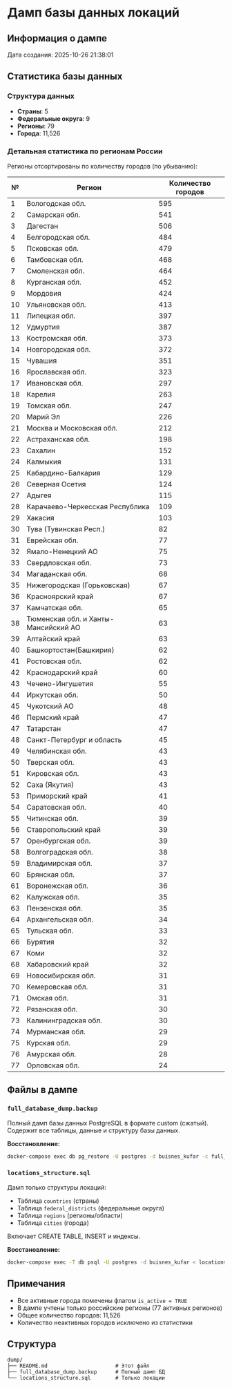 # Дамп базы данных локаций

## Информация о дампе

Дата создания: 2025-10-26 21:38:01

## Статистика базы данных

### Структура данных

- **Страны**: 5
- **Федеральные округа**: 9
- **Регионы**: 79
- **Города**: 11,526

### Детальная статистика по регионам России

Регионы отсортированы по количеству городов (по убыванию):

| № | Регион | Количество городов |
|---|--------|-------------------|
| 1 | Вологодская обл. | 595 |
| 2 | Самарская обл. | 541 |
| 3 | Дагестан | 506 |
| 4 | Белгородская обл. | 484 |
| 5 | Псковская обл. | 479 |
| 6 | Тамбовская обл. | 468 |
| 7 | Смоленская обл. | 464 |
| 8 | Курганская обл. | 452 |
| 9 | Мордовия | 424 |
| 10 | Ульяновская обл. | 413 |
| 11 | Липецкая обл. | 397 |
| 12 | Удмуртия | 387 |
| 13 | Костромская обл. | 373 |
| 14 | Новгородская обл. | 372 |
| 15 | Чувашия | 351 |
| 16 | Ярославская обл. | 323 |
| 17 | Ивановская обл. | 297 |
| 18 | Карелия | 263 |
| 19 | Томская обл. | 247 |
| 20 | Марий Эл | 226 |
| 21 | Москва и Московская обл. | 212 |
| 22 | Астраханская обл. | 198 |
| 23 | Сахалин | 152 |
| 24 | Калмыкия | 131 |
| 25 | Кабардино-Балкария | 129 |
| 26 | Северная Осетия | 124 |
| 27 | Адыгея | 115 |
| 28 | Карачаево-Черкесская Республика | 109 |
| 29 | Хакасия | 103 |
| 30 | Тува (Тувинская Респ.) | 82 |
| 31 | Еврейская обл. | 77 |
| 32 | Ямало-Ненецкий АО | 75 |
| 33 | Свердловская обл. | 73 |
| 34 | Магаданская обл. | 68 |
| 35 | Нижегородская (Горьковская) | 67 |
| 36 | Красноярский край | 67 |
| 37 | Камчатская обл. | 65 |
| 38 | Тюменская обл. и Ханты-Мансийский АО | 63 |
| 39 | Алтайский край | 63 |
| 40 | Башкортостан(Башкирия) | 62 |
| 41 | Ростовская обл. | 62 |
| 42 | Краснодарский край | 60 |
| 43 | Чечено-Ингушетия | 55 |
| 44 | Иркутская обл. | 50 |
| 45 | Чукотский АО | 48 |
| 46 | Пермский край | 47 |
| 47 | Татарстан | 47 |
| 48 | Санкт-Петербург и область | 45 |
| 49 | Челябинская обл. | 43 |
| 50 | Тверская обл. | 43 |
| 51 | Кировская обл. | 43 |
| 52 | Саха (Якутия) | 43 |
| 53 | Приморский край | 41 |
| 54 | Саратовская обл. | 40 |
| 55 | Читинская обл. | 39 |
| 56 | Ставропольский край | 39 |
| 57 | Оренбургская обл. | 39 |
| 58 | Волгоградская обл. | 38 |
| 59 | Владимирская обл. | 37 |
| 60 | Брянская обл. | 37 |
| 61 | Воронежская обл. | 36 |
| 62 | Калужская обл. | 35 |
| 63 | Пензенская обл. | 35 |
| 64 | Архангельская обл. | 34 |
| 65 | Тульская обл. | 33 |
| 66 | Бурятия | 32 |
| 67 | Коми | 32 |
| 68 | Хабаровский край | 32 |
| 69 | Новосибирская обл. | 31 |
| 70 | Кемеровская обл. | 31 |
| 71 | Омская обл. | 31 |
| 72 | Рязанская обл. | 30 |
| 73 | Калининградская обл. | 30 |
| 74 | Мурманская обл. | 29 |
| 75 | Курская обл. | 29 |
| 76 | Амурская обл. | 28 |
| 77 | Орловская обл. | 24 |

## Файлы в дампе

### `full_database_dump.backup`
Полный дамп базы данных PostgreSQL в формате custom (сжатый).
Содержит все таблицы, данные и структуру базы данных.

**Восстановление:**
```bash
docker-compose exec db pg_restore -U postgres -d buisnes_kufar -c full_database_dump.backup
```

### `locations_structure.sql`
Дамп только структуры локаций:
- Таблица `countries` (страны)
- Таблица `federal_districts` (федеральные округа)
- Таблица `regions` (регионы/области)
- Таблица `cities` (города)

Включает CREATE TABLE, INSERT и индексы.

**Восстановление:**
```bash
docker-compose exec -T db psql -U postgres -d buisnes_kufar < locations_structure.sql
```

## Примечания

- Все активные города помечены флагом `is_active = TRUE`
- В дампе учтены только российские регионы (77 активных регионов)
- Общее количество городов: 11,526
- Количество неактивных городов исключено из статистики

## Структура

```
dump/
├── README.md                      # Этот файл
├── full_database_dump.backup      # Полный дамп БД
└── locations_structure.sql        # Только локации
```

